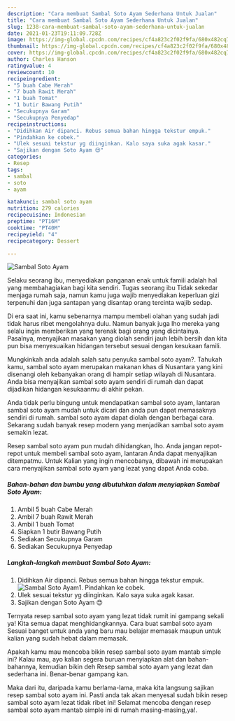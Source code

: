 ```yaml
---
description: "Cara membuat Sambal Soto Ayam Sederhana Untuk Jualan"
title: "Cara membuat Sambal Soto Ayam Sederhana Untuk Jualan"
slug: 1238-cara-membuat-sambal-soto-ayam-sederhana-untuk-jualan
date: 2021-01-23T19:11:09.728Z
image: https://img-global.cpcdn.com/recipes/cf4a823c2f02f9fa/680x482cq70/sambal-soto-ayam-foto-resep-utama.jpg
thumbnail: https://img-global.cpcdn.com/recipes/cf4a823c2f02f9fa/680x482cq70/sambal-soto-ayam-foto-resep-utama.jpg
cover: https://img-global.cpcdn.com/recipes/cf4a823c2f02f9fa/680x482cq70/sambal-soto-ayam-foto-resep-utama.jpg
author: Charles Hanson
ratingvalue: 4
reviewcount: 10
recipeingredient:
- "5 buah Cabe Merah"
- "7 buah Rawit Merah"
- "1 buah Tomat"
- "1 butir Bawang Putih"
- "Secukupnya Garam"
- "Secukupnya Penyedap"
recipeinstructions:
- "Didihkan Air dipanci. Rebus semua bahan hingga tekstur empuk."
- "Pindahkan ke cobek."
- "Ulek sesuai tekstur yg diinginkan. Kalo saya suka agak kasar."
- "Sajikan dengan Soto Ayam 😍"
categories:
- Resep
tags:
- sambal
- soto
- ayam

katakunci: sambal soto ayam 
nutrition: 279 calories
recipecuisine: Indonesian
preptime: "PT16M"
cooktime: "PT40M"
recipeyield: "4"
recipecategory: Dessert

---
```



![Sambal Soto Ayam](https://img-global.cpcdn.com/recipes/cf4a823c2f02f9fa/680x482cq70/sambal-soto-ayam-foto-resep-utama.jpg)

Selaku seorang ibu, menyediakan panganan enak untuk famili adalah hal yang membahagiakan bagi kita sendiri. Tugas seorang ibu Tidak sekedar menjaga rumah saja, namun kamu juga wajib menyediakan keperluan gizi terpenuhi dan juga santapan yang disantap orang tercinta wajib sedap.

Di era  saat ini, kamu sebenarnya mampu membeli olahan yang sudah jadi tidak harus ribet mengolahnya dulu. Namun banyak juga lho mereka yang selalu ingin memberikan yang terenak bagi orang yang dicintainya. Pasalnya, menyajikan masakan yang diolah sendiri jauh lebih bersih dan kita pun bisa menyesuaikan hidangan tersebut sesuai dengan kesukaan famili. 



Mungkinkah anda adalah salah satu penyuka sambal soto ayam?. Tahukah kamu, sambal soto ayam merupakan makanan khas di Nusantara yang kini disenangi oleh kebanyakan orang di hampir setiap wilayah di Nusantara. Anda bisa menyajikan sambal soto ayam sendiri di rumah dan dapat dijadikan hidangan kesukaanmu di akhir pekan.

Anda tidak perlu bingung untuk mendapatkan sambal soto ayam, lantaran sambal soto ayam mudah untuk dicari dan anda pun dapat memasaknya sendiri di rumah. sambal soto ayam dapat diolah dengan berbagai cara. Sekarang sudah banyak resep modern yang menjadikan sambal soto ayam semakin lezat.

Resep sambal soto ayam pun mudah dihidangkan, lho. Anda jangan repot-repot untuk membeli sambal soto ayam, lantaran Anda dapat menyajikan ditempatmu. Untuk Kalian yang ingin mencobanya, dibawah ini merupakan cara menyajikan sambal soto ayam yang lezat yang dapat Anda coba.

<!--inarticleads1-->

##### Bahan-bahan dan bumbu yang dibutuhkan dalam menyiapkan Sambal Soto Ayam:

1. Ambil 5 buah Cabe Merah
1. Ambil 7 buah Rawit Merah
1. Ambil 1 buah Tomat
1. Siapkan 1 butir Bawang Putih
1. Sediakan Secukupnya Garam
1. Sediakan Secukupnya Penyedap




<!--inarticleads2-->

##### Langkah-langkah membuat Sambal Soto Ayam:

1. Didihkan Air dipanci. Rebus semua bahan hingga tekstur empuk.
<img src="https://img-global.cpcdn.com/steps/10ea20fd3415decf/160x128cq70/sambal-soto-ayam-langkah-memasak-1-foto.jpg" alt="Sambal Soto Ayam">1. Pindahkan ke cobek.
1. Ulek sesuai tekstur yg diinginkan. Kalo saya suka agak kasar.
1. Sajikan dengan Soto Ayam 😍




Ternyata resep sambal soto ayam yang lezat tidak rumit ini gampang sekali ya! Kita semua dapat menghidangkannya. Cara buat sambal soto ayam Sesuai banget untuk anda yang baru mau belajar memasak maupun untuk kalian yang sudah hebat dalam memasak.

Apakah kamu mau mencoba bikin resep sambal soto ayam mantab simple ini? Kalau mau, ayo kalian segera buruan menyiapkan alat dan bahan-bahannya, kemudian bikin deh Resep sambal soto ayam yang lezat dan sederhana ini. Benar-benar gampang kan. 

Maka dari itu, daripada kamu berlama-lama, maka kita langsung sajikan resep sambal soto ayam ini. Pasti anda tak akan menyesal sudah bikin resep sambal soto ayam lezat tidak ribet ini! Selamat mencoba dengan resep sambal soto ayam mantab simple ini di rumah masing-masing,ya!.


